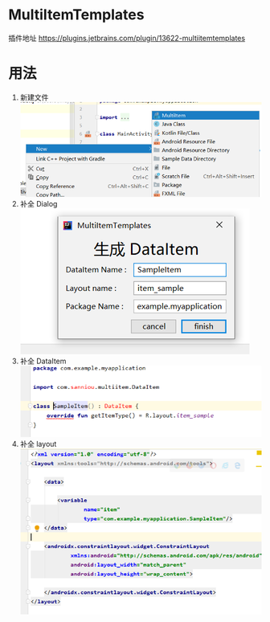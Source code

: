 # MultiItemTemplates 
插件地址 https://plugins.jetbrains.com/plugin/13622-multiitemtemplates
# 用法
1.   新建文件  
    ![](upload/main.png)
1.   补全 Dialog  
    ![](upload/dialog.png)
1.   补全 DataItem  
    ![](upload/dataitem.png)
1.   补全 layout  
    ![](upload/layout.png)
